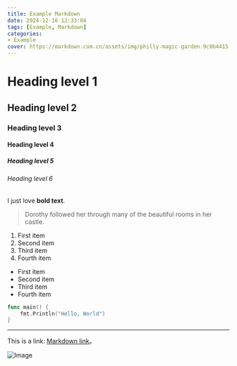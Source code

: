 ```yaml
---
title: Example Markdown
date: 2024-12-16 12:33:04
tags: [Example, Markdown]
categories:
- Example
cover: https://markdown.com.cn/assets/img/philly-magic-garden.9c0b4415.jpg
---
```


<!--more-->

# Heading level 1

## Heading level 2

### Heading level 3

#### Heading level 4

##### Heading level 5

###### Heading level 6

I just love **bold text**.

> Dorothy followed her through many of the beautiful rooms in her castle.

1. First item
2. Second item
3. Third item
4. Fourth item

- First item
- Second item
- Third item
- Fourth item

```go
func main() {
    fmt.Println("Hello, World")
}
```

***

This is a link: [Markdown link](https://markdown.com.cn)。

![Image](https://markdown.com.cn/assets/img/philly-magic-garden.9c0b4415.jpg "Magic Gardens")


